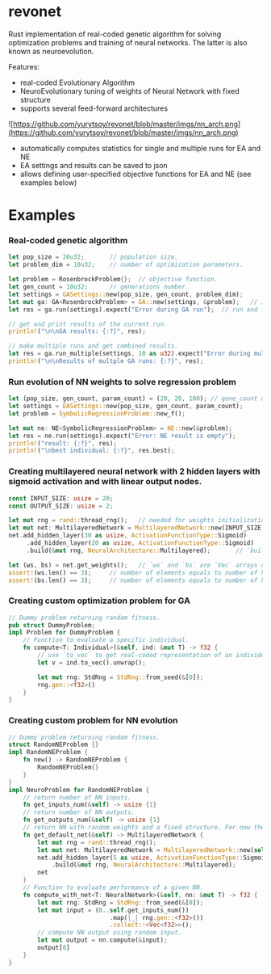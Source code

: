 # revonet

Rust implementation of real-coded genetic algorithm for solving optimization problems and training of neural networks. The latter is also known as neuroevolution.

Features:

* real-coded Evolutionary Algorithm
* NeuroEvolutionary tuning of weights of Neural Network with fixed structure
* supports several feed-forward architectures

![https://github.com/yurytsoy/revonet/blob/master/imgs/nn_arch.png](https://github.com/yurytsoy/revonet/blob/master/imgs/nn_arch.png)
<!-- 
![Supported NN architectures](file:/home/yury/code/revonet/imgs/nn_arch.png)
 -->

* automatically computes statistics for single and multiple runs for EA and NE
* EA settings and results can be saved to json
* allows defining user-specified objective functions for EA and NE (see examples below)

# Examples

### Real-coded genetic algorithm

```rust
let pop_size = 20u32;       // population size.
let problem_dim = 10u32;    // number of optimization parameters.

let problem = RosenbrockProblem{};  // objective function.
let gen_count = 10u32;      // generations number.
let settings = GASettings::new(pop_size, gen_count, problem_dim);
let mut ga: GA<RosenbrockProblem> = GA::new(settings, &problem);   // init GA.
let res = ga.run(settings).expect("Error during GA run");  // run and fetch the results.

// get and print results of the current run.
println!("\n\nGA results: {:?}", res);

// make multiple runs and get combined results.
let res = ga.run_multiple(settings, 10 as u32).expect("Error during multiple GA runs");
println!("\n\nResults of multple GA runs: {:?}", res);

```

### Run evolution of NN weights to solve regression problem

```rust
let (pop_size, gen_count, param_count) = (20, 20, 100); // gene_count does not matter here as NN structure is defined by a problem.
let settings = EASettings::new(pop_size, gen_count, param_count);
let problem = SymbolicRegressionProblem::new_f();

let mut ne: NE<SymbolicRegressionProblem> = NE::new(&problem);
let res = ne.run(settings).expect("Error: NE result is empty");
println!("result: {:?}", res);
println!("\nbest individual: {:?}", res.best);
```

### Creating multilayered neural network with 2 hidden layers with sigmoid activation and with linear output nodes.

```rust
const INPUT_SIZE: usize = 20;
const OUTPUT_SIZE: usize = 2;

let mut rng = rand::thread_rng();   // needed for weights initialization when NN is built.
let mut net: MultilayeredNetwork = MultilayeredNetwork::new(INPUT_SIZE, OUTPUT_SIZE);
net.add_hidden_layer(30 as usize, ActivationFunctionType::Sigmoid)
     .add_hidden_layer(20 as usize, ActivationFunctionType::Sigmoid)
     .build(&mut rng, NeuralArchitecture::Multilayered);       // `build` finishes creation of neural network.

let (ws, bs) = net.get_weights();   // `ws` and `bs` are `Vec` arrays containing weights and biases for each layer.
assert!(ws.len() == 3);		// number of elements equals to number of hidden layers + 1 output layer
assert!(bs.len() == 3);		// number of elements equals to number of hidden layers + 1 output layer

```

### Creating custom optimization problem for GA

```rust
// Dummy problem returning random fitness.
pub struct DummyProblem;
impl Problem for DummyProblem {
    // Function to evaluate a specific individual.
    fn compute<T: Individual>(&self, ind: &mut T) -> f32 {
        // use `to_vec` to get real-coded representation of an individual.
        let v = ind.to_vec().unwrap();

        let mut rng: StdRng = StdRng::from_seed(&[0]);
        rng.gen::<f32>()
    }
}
```

### Creating custom problem for NN evolution

```rust
// Dummy problem returning random fitness.
struct RandomNEProblem {}
impl RandomNEProblem {
    fn new() -> RandomNEProblem {
        RandomNEProblem{}
    }
}
impl NeuroProblem for RandomNEProblem {
    // return number of NN inputs.
    fn get_inputs_num(&self) -> usize {1}
    // return number of NN outputs.
    fn get_outputs_num(&self) -> usize {1}
    // return NN with random weights and a fixed structure. For now the structure should be the same all the time to make sure that crossover is possible. Likely to change in the future.
    fn get_default_net(&self) -> MultilayeredNetwork {
        let mut rng = rand::thread_rng();
        let mut net: MultilayeredNetwork = MultilayeredNetwork::new(self.get_inputs_num(), self.get_outputs_num());
        net.add_hidden_layer(5 as usize, ActivationFunctionType::Sigmoid)
            .build(&mut rng, NeuralArchitecture::Multilayered);
        net
    }
    // Function to evaluate performance of a given NN.
    fn compute_with_net<T: NeuralNetwork>(&self, nn: &mut T) -> f32 {
        let mut rng: StdRng = StdRng::from_seed(&[0]);
        let mut input = (0..self.get_inputs_num())
                            .map(|_| rng.gen::<f32>())
                            .collect::<Vec<f32>>();
        // compute NN output using random input.
        let mut output = nn.compute(&input);
        output[0]
    }
}


```
